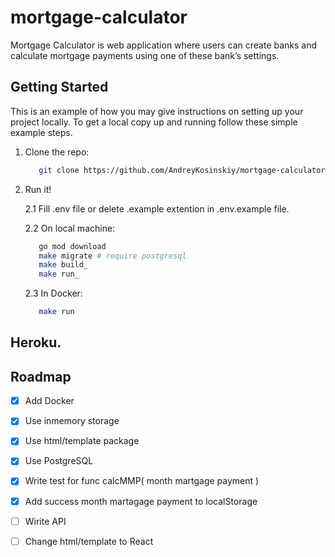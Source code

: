 # mortgage-calculator
Mortgage Calculator is web application where users can create banks and calculate mortgage payments using one of these bank’s settings.

## Getting Started
This is an example of how you may give instructions on setting up your project locally. To get a local copy up and running follow these simple example steps.

1. Clone the repo:
    ```sh
       git clone https://github.com/AndreyKosinskiy/mortgage-calculator.git
    ```
2. Run it!

      2.1 Fill .env file or delete .example extention in .env.example file.
      
      2.2 On local machine:
      ```sh
         go mod download
         make migrate # require postgresql
         make build_
         make run_
      ```
      2.3 In Docker:
      ```sh
         make run
      ```
## Heroku.

## Roadmap

- [x] Add Docker
- [x] Use inmemory storage
- [x] Use html/template package
- [x] Use PostgreSQL
- [x] Write test for func calcMMP( month martgage payment )
- [x] Add success month martagage payment to localStorage
- [ ] Wirite API
- [ ] Change html/template to React

